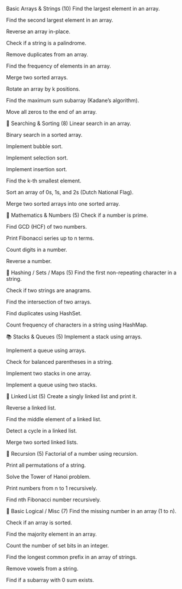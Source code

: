  Basic Arrays & Strings (10)
Find the largest element in an array.

Find the second largest element in an array.

Reverse an array in-place.

Check if a string is a palindrome.

Remove duplicates from an array.

Find the frequency of elements in an array.

Merge two sorted arrays.

Rotate an array by k positions.

Find the maximum sum subarray (Kadane’s algorithm).

Move all zeros to the end of an array.

🔢 Searching & Sorting (8)
Linear search in an array.

Binary search in a sorted array.

Implement bubble sort.

Implement selection sort.

Implement insertion sort.

Find the k-th smallest element.

Sort an array of 0s, 1s, and 2s (Dutch National Flag).

Merge two sorted arrays into one sorted array.

🧮 Mathematics & Numbers (5)
Check if a number is prime.

Find GCD (HCF) of two numbers.

Print Fibonacci series up to n terms.

Count digits in a number.

Reverse a number.

🧰 Hashing / Sets / Maps (5)
Find the first non-repeating character in a string.

Check if two strings are anagrams.

Find the intersection of two arrays.

Find duplicates using HashSet.

Count frequency of characters in a string using HashMap.

📚 Stacks & Queues (5)
Implement a stack using arrays.

Implement a queue using arrays.

Check for balanced parentheses in a string.

Implement two stacks in one array.

Implement a queue using two stacks.

🌲 Linked List (5)
Create a singly linked list and print it.

Reverse a linked list.

Find the middle element of a linked list.

Detect a cycle in a linked list.

Merge two sorted linked lists.

🌿 Recursion (5)
Factorial of a number using recursion.

Print all permutations of a string.

Solve the Tower of Hanoi problem.

Print numbers from n to 1 recursively.

Find nth Fibonacci number recursively.

🧩 Basic Logical / Misc (7)
Find the missing number in an array (1 to n).

Check if an array is sorted.

Find the majority element in an array.

Count the number of set bits in an integer.

Find the longest common prefix in an array of strings.

Remove vowels from a string.

Find if a subarray with 0 sum exists.

